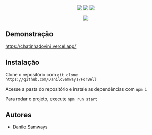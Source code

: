 <p align="center">
  <a href="#"><img src="https://img.shields.io/badge/typescript-%23007ACC.svg?style=for-the-badge&logo=typescript&logoColor=white"></a>
  <a href="#"><img src="https://img.shields.io/badge/react-%2320232a.svg?style=for-the-badge&logo=react&logoColor=%2361DAFB"></a>
  <a href="#"><img src="https://img.shields.io/badge/css3-%231572B6.svg?style=for-the-badge&logo=css3&logoColor=white"></a>
</p>

<p align="center">
  <img src="https://user-images.githubusercontent.com/55723423/225168342-c7a69bdd-e3f7-4552-a259-b0dce0d07292.png">
</p>


## Demonstração

https://chatinhadovini.vercel.app/

## Instalação

Clone o repositório com ```git clone https://github.com/DaniloSamways/ForBell```

Acesse a pasta do repositório e instale as dependências com ```npm i```

Para rodar o projeto, execute ```npm run start```

## Autores

- [Danilo Samways](https://www.github.com/DaniloSamways)
